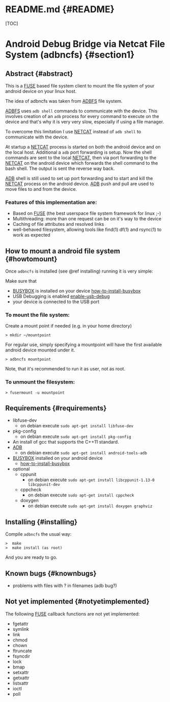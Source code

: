 README.md {#README}
=========

[TOC]

# Android Debug Bridge via Netcat File System (adbncfs) {#section1}

## Abstract {#abstract}

This is a [FUSE] based file system client to mount the file system of your
android device on your linux host.

The idea of adbncfs was taken from [ADBFS] file system.

[ADBFS] uses `adb shell` commands to communicate with the device.
This involves creation of an `adb` process for every command to execute on the
device and that's why it is very very slow, especially if using a  file
manager.

To overcome this limitation I use [NETCAT] instead of `adb shell` to
communicate with the device.

At startup a [NETCAT] process is started on both the android device and on
the local host. Additional a `adb` port forwarding is setup. Now the shell
commands are sent to the local [NETCAT], then via port forwarding to the
[NETCAT] on the android device which forwards the shell command to the bash
shell. The output is sent the reverse way back.

[ADB] shell is still used to set up port forwarding and to start and kill the
[NETCAT] process on the android device. [ADB] push and pull are used to move
files to and from the device.


### Features of this implementation are:

- Based on [FUSE] (the best userspace file system framework for linux ;-)
- Multithreading: more than one request can be on it's way to the device
- Caching of file attributes and resolved links
- well-behaved filesystem, allowing tools like find(1) df(1) and rsync(1) to work as expected

## How to mount a android file system {#howtomount}

Once `adbncfs` is installed (see @ref installing) running it is very simple:

Make sure that
- [BUSYBOX] is installed on your device [how-to-install-busybox]
- USB Debugging is enabled [enable-usb-debug]
- your device is connected to the USB port

### To mount the file system:

Create a mount point if needed (e.g. in your home directory)

    > mkdir ~/mountpoint

For regular use, simply specifying a mountpoint will have the first available
android device mounted under it.

    > adbncfs mountpoint

Note, that it's recommended to run it as user, not as root.

### To unmount the filesystem:

    > fusermount -u mountpoint

## Requirements {#requirements}

- libfuse-dev
  * on debian execute `sudo apt-get install libfuse-dev`
- pkg-config
  * on debian execute `sudo apt-get install pkg-config`
- An install of gcc that supports the C++11 standard.
- [ADB]
  * on debian execute `sudo apt-get install android-tools-adb`
- [BUSYBOX] installed on your android device
  * [how-to-install-busybox]
- optional
  + cppunit
    * on debian execute `sudo apt-get install libcppunit-1.13-0 libcppunit-dev`
  + cppcheck
    * on debian execute `sudo apt-get install cppcheck`
  + doxygen
    * on debian execute `sudo apt-get install doxygen graphviz`

## Installing {#installing}

Compile `adbncfs` the usual way:

    >  make
    >  make install (as root)

And you are ready to go.

## Known bugs {#knownbugs}

- problems with files with ? in filenames (adb bug?)

## Not yet implemented {#notyetimplemented}

The following [FUSE] callback functions are not yet implemented:
- fgetattr
- symlink
- link
- chmod
- chown
- ftruncate
- fsyncdir
- lock
- bmap
- setxattr
- getxattr
- listxattr
- ioctl
- poll


[ADBFS]: http://collectskin.com/adbfs/ "ADBFS"
[FUSE]: http://fuse.sourceforge.net/ "FUSE"
[ADB]: http://developer.android.com/tools/help/adb.html "ADB"
[NETCAT]: https://en.wikipedia.org/wiki/Netcat "netcat"
[BUSYBOX]: http://www.busybox.net/downloads/BusyBox.html "busybox"
[enable-usb-debug]: http://www.droidviews.com/how-to-enable-developer-optionsusb-debugging-mode-on-devices-with-android-4-2-jelly-bean/ "How to enable usb debugging"
[how-to-install-busybox]: http://forums.androidcentral.com/software-development-hacking/4446-how-installing-busybox-hand.html "How to install busybox"